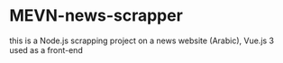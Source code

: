 # MEVN-news-scrapper
this is a Node.js scrapping project on a news website (Arabic), Vue.js 3 used as a front-end
